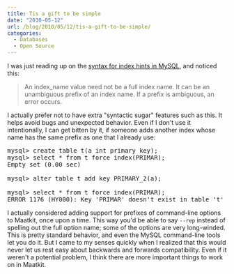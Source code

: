 ```yaml
---
title: Tis a gift to be simple
date: "2010-05-12"
url: /blog/2010/05/12/tis-a-gift-to-be-simple/
categories:
  - Databases
  - Open Source
---
```

I was just reading up on the [syntax for index hints in MySQL](http://dev.mysql.com/doc/refman/5.0/en/index-hints.html), and noticed this:

> An index\_name value need not be a full index name. It can be an unambiguous prefix of an index name. If a prefix is ambiguous, an error occurs.

I actually prefer not to have extra "syntactic sugar" features such as this. It helps avoid bugs and unexpected behavior. Even if I don't use it intentionally, I can get bitten by it, if someone adds another index whose name has the same prefix as one that I already use:

<pre>
mysql> create table t(a int primary key);
mysql> select * from t force index(PRIMAR);
Empty set (0.00 sec)

mysql> alter table t add key PRIMARY_2(a);

mysql> select * from t force index(PRIMAR);
ERROR 1176 (HY000): Key 'PRIMAR' doesn't exist in table 't'
</pre>

I actually considered adding support for prefixes of command-line options to Maatkit, once upon a time. This way you'd be able to say `--rep` instead of spelling out the full option name; some of the options are very long-winded. This is pretty standard behavior, and even the MySQL command-line tools let you do it. But I came to my senses quickly when I realized that this would never let us rest easy about backwards and forwards compatibility. Even if it weren't a potential problem, I think there are more important things to work on in Maatkit.



